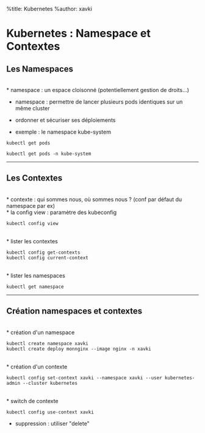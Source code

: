 %title: Kubernetes 
%author: xavki


# Kubernetes : Namespace et Contextes


## Les Namespaces


<br>
* namespace : un espace cloisonné (potentiellement gestion de droits...)


* namespace : permettre de lancer plusieurs pods identiques sur un même cluster


* ordonner et sécuriser ses déploiements


* exemple : le namespace kube-system


```
kubectl get pods

kubectl get pods -n kube-system
```

----------------------------------------------------------------------------------


## Les Contextes


<br>
* contexte : qui sommes nous, où sommes nous ? (conf par défaut du namespace par ex)


<br>
* la config view : paramètre des kubeconfig

```
kubectl config view
```

<br>
* lister les contextes

```
kubectl config get-contexts
kubectl config current-context    
```

<br>
* lister les namespaces

```
kubectl get namespace
```


---------------------------------------------------------------------------


## Création namespaces et contextes


<br>
* création d'un namespace

```
kubectl create namespace xavki
kubectl create deploy monnginx --image nginx -n xavki
```

<br>
* création d'un contexte

```
kubectl config set-context xavki --namespace xavki --user kubernetes-admin --cluster kubernetes
```

<br>
* switch de contexte

```
kubectl config use-context xavki
```

* suppression : utiliser "delete"


